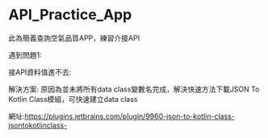 # API_Practice_App

此為簡義查詢空氣品質APP，練習介接API

遇到問題1:

接API資料值進不去:

解決方案:
原因為並未將所有data class變數名完成，解決快速方法下載JSON To Kotlin Class模組，可快速建立data class

網址:https://plugins.jetbrains.com/plugin/9960-json-to-kotlin-class-jsontokotlinclass-

